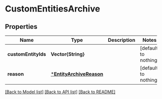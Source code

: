 # CustomEntitiesArchive


## Properties
Name | Type | Description | Notes
------------ | ------------- | ------------- | -------------
**customEntityIds** | **Vector{String}** |  | [default to nothing]
**reason** | [***EntityArchiveReason**](EntityArchiveReason.md) |  | [default to nothing]


[[Back to Model list]](../README.md#models) [[Back to API list]](../README.md#api-endpoints) [[Back to README]](../README.md)


